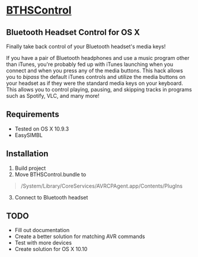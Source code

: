# [BTHSControl](https://github.com/JamesFator/BTHSControl)
## Bluetooth Headset Control for OS X
Finally take back control of your Bluetooth headset's media keys!

If you have a pair of Bluetooth headphones and use a music program other
than iTunes, you're probably fed up with iTunes launching when you
connect and when you press any of the media buttons. This hack allows you
to *bipass* the default iTunes controls and utilize the media buttons
on your headset as if they were the standard media keys on your keyboard.
This allows you to control playing, pausing, and skipping tracks in
programs such as Spotify, VLC, and many more!

## Requirements

- Tested on OS X 10.9.3
- EasySIMBL

## Installation

1. Build project
2. Move BTHSControl.bundle to
> /System/Library/CoreServices/AVRCPAgent.app/Contents/PlugIns
3. Connect to Bluetooth headset

## TODO

- Fill out documentation
- Create a better solution for matching AVR commands
- Test with more devices
- Create solution for OS X 10.10

